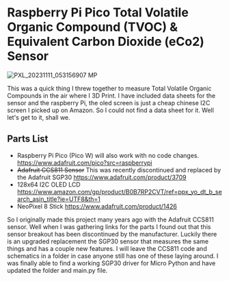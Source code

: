 
# Raspberry Pi Pico Total Volatile Organic Compound (TVOC) &amp; Equivalent Carbon Dioxide (eCo2) Sensor

![PXL_20231111_053156907 MP](https://github.com/Orphan-Crippler/pico_tvoc/assets/6201093/53339fda-f87e-4628-ba14-df3d1e3b5163)

This was a quick thing I threw together to measure Total Volatile Organic Compounds in the air where I 3D Print. I have included data sheets for the sensor and the raspberry Pi, the oled screen is just a cheap chinese I2C screen I picked up on Amazon. So I could not find a data sheet for it. Well let's get to it, shall we.

## Parts List

+ Raspberry Pi Pico (Pico W) will also work with no code changes. https://www.adafruit.com/pico?src=raspberrypi
+ ~~Adafruit CCS811 Sensor~~ This was recently discontinued and replaced by the Adafruit SGP30 https://www.adafruit.com/product/3709
+ 128x64 I2C OLED LCD https://www.amazon.com/gp/product/B0B7RP2CVT/ref=ppx_yo_dt_b_search_asin_title?ie=UTF8&th=1
+ NeoPixel 8 Stick https://www.adafruit.com/product/1426

So I originally made this project many years ago with the Adafruit CCS811 sensor. Well when I was gathering links for the parts I found out that this sensor breakout has been discontinued by the manufacturer. Luckily there is an upgraded replacement the SGP30 sensor that measures the same things and has a couple new features. I will leave the CCS811 code and schematics in a folder in case anyone still has one of these laying around. I was finally able to find a working SGP30 driver for Micro Python and have updated the folder and main.py file.
